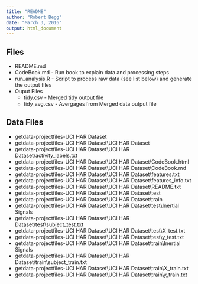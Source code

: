 ```yaml
---
title: "README"
author: "Robert Begg"
date: "March 3, 2016"
output: html_document
---
```

## Files
* README.md     
* CodeBook.md   - Run book to explain data and processing steps
* run_analysis.R        - Script to process raw data (see list below) and generate the output files
* Ouput Files
    + tidy.csv              - Merged tidy output file
    + tidy_avg.csv          - Avergages from Merged data output file

## Data Files
* getdata-projectfiles-UCI HAR Dataset
* getdata-projectfiles-UCI HAR Dataset\UCI HAR Dataset
* getdata-projectfiles-UCI HAR Dataset\UCI HAR Dataset\activity_labels.txt
* getdata-projectfiles-UCI HAR Dataset\UCI HAR Dataset\CodeBook.html
* getdata-projectfiles-UCI HAR Dataset\UCI HAR Dataset\CodeBook.md
* getdata-projectfiles-UCI HAR Dataset\UCI HAR Dataset\features.txt
* getdata-projectfiles-UCI HAR Dataset\UCI HAR Dataset\features_info.txt
* getdata-projectfiles-UCI HAR Dataset\UCI HAR Dataset\README.txt
* getdata-projectfiles-UCI HAR Dataset\UCI HAR Dataset\test
* getdata-projectfiles-UCI HAR Dataset\UCI HAR Dataset\train
* getdata-projectfiles-UCI HAR Dataset\UCI HAR Dataset\test\Inertial Signals
* getdata-projectfiles-UCI HAR Dataset\UCI HAR Dataset\test\subject_test.txt
* getdata-projectfiles-UCI HAR Dataset\UCI HAR Dataset\test\X_test.txt
* getdata-projectfiles-UCI HAR Dataset\UCI HAR Dataset\test\y_test.txt
* getdata-projectfiles-UCI HAR Dataset\UCI HAR Dataset\train\Inertial Signals
* getdata-projectfiles-UCI HAR Dataset\UCI HAR Dataset\train\subject_train.txt
* getdata-projectfiles-UCI HAR Dataset\UCI HAR Dataset\train\X_train.txt
* getdata-projectfiles-UCI HAR Dataset\UCI HAR Dataset\train\y_train.txt

